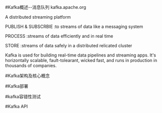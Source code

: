 #Kafka概述--消息队列
kafka.apache.org

A distributed streaming platform

PUBLISH & SUBSCRBIE
:to streams of data like a messaging system

PROCESS
:streams of data efficiently and in real time

STORE
:streams of data safely in a distributed relicated cluster

Kafka is used for building real-time data pipelines and streaming apps. It's horizontally scalable, fault-tolearant, wicked fast, and runs in production in thousands of companies.

#Kafka架构及核心概念



#Kafka部署


#kafka容错性测试


#Kafka API


